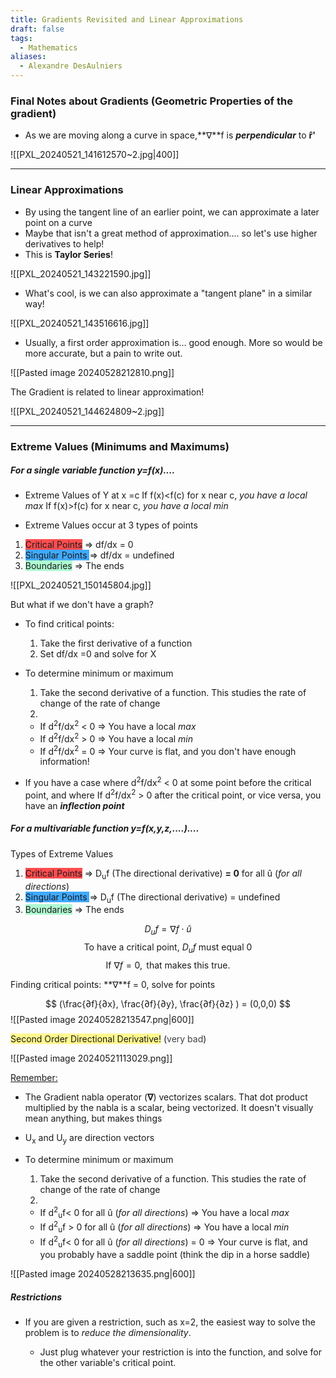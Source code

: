 ```yaml
---
title: Gradients Revisited and Linear Approximations
draft: false
tags:
  - Mathematics
aliases:
  - Alexandre DesAulniers
---
```

### Final Notes about Gradients (Geometric Properties of the gradient)

- As we are moving along a curve in space,**∇**f is ***perpendicular*** to **r̂'** 

![[PXL_20240521_141612570~2.jpg|400]]

---
### Linear Approximations 

- By using the tangent line of an earlier point, we can approximate a later point on a curve
- Maybe that isn't a great method of approximation.... so let's use higher derivatives to help!
- This is **Taylor Series**!

![[PXL_20240521_143221590.jpg]]

- What's cool, is we can also approximate a "tangent plane" in a similar way! 

![[PXL_20240521_143516616.jpg]]

- Usually, a first order approximation is... good enough. More so would be more accurate, but a pain to write out.

![[Pasted image 20240528212810.png]]

The Gradient is related to linear approximation!

![[PXL_20240521_144624809~2.jpg]]

---
### Extreme Values (Minimums and Maximums)

##### For a single variable function y=f(x)....

- Extreme Values of Y at x =c
	If f(x)<f(c) for x near c, *you have a local max*
	If f(x)>f(c) for x near c, *you have a local min*

- Extreme Values occur at 3 types of points

1) <span style="background:#ff4d4f">Critical Points</span> ⇒ df/dx = 0
2) <span style="background:#40a9ff">Singular Points </span>⇒ df/dx = undefined
3) <span style="background:#affad1">Boundaries</span> ⇒ The ends 

![[PXL_20240521_150145804.jpg]]

But what if we don't have a graph?

- To find critical points: 
	1)  Take the first derivative of a function
	2) Set df/dx =0 and solve for X 
	
- To determine minimum or maximum
	1) Take the second derivative of a function. This studies the rate of change of the rate of change
	2) 
	- If d<sup>2</sup>f/dx<sup>2</sup> < 0   ⇒ You have a local *max*
	- If d<sup>2</sup>f/dx<sup>2</sup> > 0   ⇒ You have a local *min*
	- If d<sup>2</sup>f/dx<sup>2</sup> = 0   ⇒ Your curve is flat, and you don't have enough information!
	
- If you have a case where d<sup>2</sup>f/dx<sup>2</sup> < 0 at some point before the critical point, and where If d<sup>2</sup>f/dx<sup>2</sup> > 0 after the critical point, or vice versa, you have an ***inflection point***

##### For a multivariable function y=f(x,y,z,....)....

Types of Extreme Values

1) <span style="background:#ff4d4f">Critical Points</span> ⇒ D<sub>u</sub>f (The directional derivative) **= 0** for all û (*for all directions*)
2) <span style="background:#40a9ff">Singular Points </span>⇒  D<sub>u</sub>f (The directional derivative)  = undefined
3) <span style="background:#affad1">Boundaries</span> ⇒ The ends 

$$
D_uf= \nabla f\cdot\hat{u}
$$ $$
\text{To have a critical point, } D_uf \text{ must equal 0} 
$$
$$
\text{If } \nabla f =0, \text{ that makes this true.}
$$


Finding critical points: **∇**f = 0,  solve for points

$$
(\frac{∂f}{∂x}, \frac{∂f}{∂y}, \frac{∂f}{∂z} ) = (0,0,0) 
$$
![[Pasted image 20240528213547.png|600]]



<span style="background:#fff88f">Second Order Directional Derivative</span><span style="background:#fff88f">!</span> (<font color="#3f3f3f">very bad</font>)

![[Pasted image 20240521113029.png]]

<u>Remember:</u>

- The Gradient nabla operator (**∇**) vectorizes scalars. That dot product multiplied by the nabla is a scalar, being vectorized. It doesn't visually mean anything, but makes things
- U<sub>x</sub> and U<sub>y</sub> are direction vectors 

- To determine minimum or maximum
	1) Take the second derivative of a function. This studies the rate of change of the rate of change
	2) 
	- If d<sup>2</sup><sub>u</sub>f< 0 for all û (*for all directions*)  ⇒ You have a local *max*
	- If d<sup>2</sup><sub>u</sub>f > 0 for all û (*for all directions*)  ⇒ You have a local *min*
	-  If d<sup>2</sup><sub>u</sub>f< 0 for all û (*for all directions*) = 0   ⇒ Your curve is flat, and you probably have a saddle point (think the dip in a horse saddle)

![[Pasted image 20240528213635.png|600]]

##### Restrictions 

- If you are given a restriction, such as x=2, the easiest way to solve the problem is to *reduce the dimensionality*.

	- Just plug whatever your restriction is into the function, and solve for the other variable's critical point. 


